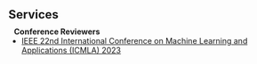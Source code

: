 <h1 id="services"></h1>

<h2 style="margin: 60px 0px 10px;">Services</h2>

<h4 style="margin:0 10px 0;">Conference Reviewers</h4>

<ul style="margin:0 0 5px;">
  <li><a href="https://www.icmla-conference.org/icmla23/"><autocolor>IEEE 22nd International Conference on Machine Learning and Applications (ICMLA) 2023</autocolor></a></li>
</ul>


<!-- 
<h4 style="margin:0 10px 0;">Journal Reviewers</h4>

<ul style="margin:0 0 20px;">
  <li><a href=" "><autocolor> </autocolor></a></li>
</ul>
-->

